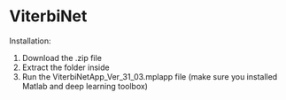# ViterbiNet

Installation:
  1. Download the .zip file
  2. Extract the folder inside
  3. Run the ViterbiNetApp_Ver_31_03.mplapp file (make sure you installed Matlab and deep learning toolbox)
